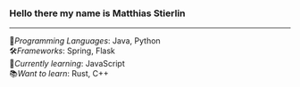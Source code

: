### Hello there my name is Matthias Stierlin
---

🧠*Programming Languages*: Java, Python </br>
🛠️*Frameworks*: Spring, Flask </br>
📒*Currently learning*: JavaScript </br>
📚*Want to learn*: Rust, C++ </br>


<!--
**MatthiasStierlin/MatthiasStierlin** is a ✨ _special_ ✨ repository because its `README.md` (this file) appears on your GitHub profile.

Here are some ideas to get you started:

- 🔭 I’m currently working on ...
- 🌱 I’m currently learning ...
- 👯 I’m looking to collaborate on ...
- 🤔 I’m looking for help with ...
- 💬 Ask me about ...
- 📫 How to reach me: ...
- 😄 Pronouns: ...
- ⚡ Fun fact: ...
-->
